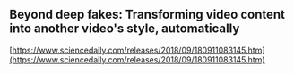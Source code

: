 ## Beyond deep fakes: Transforming video content into another video's style, automatically
  
  [https://www.sciencedaily.com/releases/2018/09/180911083145.htm](https://www.sciencedaily.com/releases/2018/09/180911083145.htm)